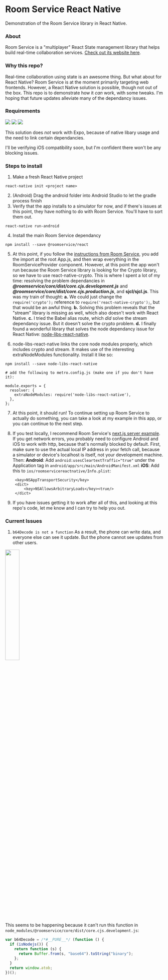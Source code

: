 # Room Service React Native

Demonstration of the Room Service library in React Native.

### About

Room Service is a "multiplayer" React State management library that helps build real-time collaboration services. [Check out its website here](https://www.roomservice.dev/).

### Why this repo?

Real-time collaboration using state is an awesome thing. But what about for React Native? Room Service is at the moment primarily targeting web frontends. However, a React Native solution is possible, though not out of the box. This repo is to demonstrate how it _can_ work, with some tweaks. I'm hoping that future updates alleviate many of the dependancy issues.

### Requirements

![](https://img.shields.io/badge/Android-Working!-brightgreen) ![](https://img.shields.io/badge/iOS-Unconfirmed-yellow) ![](https://img.shields.io/badge/Expo-No-blue)

This solution does _not_ work with Expo, because of native libary usage and the need to link certain dependancies.

I'll be verifying iOS compatibility soon, but I'm confident there won't be any blocking issues.

### Steps to install

1. Make a fresh React Native project

```
react-native init <project name>
```

2. (Android) Drag the android folder into Android Studio to let the gradle process finish
3. Verify that the app installs to a simulator for now, and if there's issues at this point, they have nothing to do with Room Service. You'll have to sort them out.

```
react-native run-android
```

4. Install the main Room Service dependancy

```
npm install --save @roomservice/react
```

5. At this point, if you follow the [instructions from Room Service](https://docs.roomservice.dev/docs/guides/react), you add the import at the root App.js, and then wrap everything in the RoomServiceProvider component. However, at this point the app won't run because the Room Service library is looking for the Crypto library, so we have to use react-native-crypto. This is where I spent a lot of my time: resolving the problem dependancies in **_@roomservice/core/dist/core.cjs.development.js_** and **_@roomservice/core/dist/core.cjs.production.js_**, and **sjcl/sjcl.js**. This was my train of thought:
   **a.** We could just change the `require('crypto');` reference to `require('react-native-crypto');`, but that would be an awful thing.
   **b.** Solving this problem reveals that the "stream" library is missing as well, which also doesn't work with React Native.
   **c.** I tried the Babel alias route, which _did_ solve the stream dependancy issue. But it doesn't solve the crypto problem.
   **d.** I finally found a wonderful library that solves the node dependancy issue for React Native: [node-libs-react-native](https://github.com/parshap/node-libs-react-native).

<p></p>

6. node-libs-react-native links the core node modules properly, which includes crypto and stream. It makes use of the interesting extraNodeModules functionality. Install it like so:

```
npm install --save node-libs-react-native

# add the following to metro.config.js (make one if you don't have it):

module.exports = {
  resolver: {
    extraNodeModules: require('node-libs-react-native'),
  },
};
```

7. At this point, it should run! To continue setting up Room Service to actually do something, you can take a look at my example in this app, or you can continue to the next step.

<p></p>

8. If you test locally, I recommend Room Service's [next.js server example](https://github.com/getroomservice/examples/tree/master/next.js-javascript). If you get network errors, you probably need to configure Android and iOS to work with http, because that's normally blocked by default. First, make sure to use the actual local IP address in your fetch call, because a simulator or device's localhost is itself, not your development machine. Then:
   **Android**: Add `android:usesCleartextTraffic="true"` under the Application tag in `android/app/src/main/AndroidManifest.xml`
   **iOS**: Add this to `ios/roomservicereactnative/Info.plist`:

   ```
    <key>NSAppTransportSecurity</key>
    <dict>
        <key>NSAllowsArbitraryLoads</key><true/>
    </dict>
   ```

9. If you have issues getting it to work after all of this, and looking at this repo's code, let me know and I can try to help you out.

### Current Issues

1. `b64Decode is not a function` As a result, the phone can write data, and everyone else can see it update. But the phone cannot see updates from other users.

<image width="30%" src="https://github.com/DaveAldon/Room-Service-React-Native/blob/main/repo-images/issue1.png?raw=true">

This seems to be happening because it can't run this function in `node_modules/@roomservice/core/dist/core.cjs.development.js`:

```javascript
var b64Decode = /*#__PURE__*/ (function () {
  if (isNodejs()) {
    return function (s) {
      return Buffer.from(s, "base64").toString("binary");
    };
  }
  return window.atob;
})();
```
